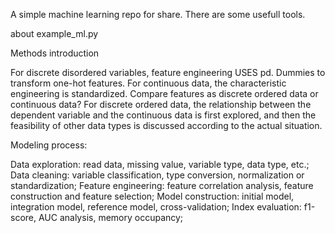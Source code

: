 A simple machine learning repo for share. There are some usefull tools.

about example_ml.py

Methods introduction

  For discrete disordered variables, feature engineering USES pd. Dummies to transform one-hot features.
  For continuous data, the characteristic engineering is standardized. Compare features as discrete ordered data or continuous data?
  For discrete ordered data, the relationship between the dependent variable and the continuous data is first explored, and then the feasibility of other data types is discussed according to the actual situation.

Modeling process:

  Data exploration: read data, missing value, variable type, data type, etc.;
  Data cleaning: variable classification, type conversion, normalization or standardization;
  Feature engineering: feature correlation analysis, feature construction and feature selection;
  Model construction: initial model, integration model, reference model, cross-validation;
  Index evaluation: f1-score, AUC analysis, memory occupancy;

